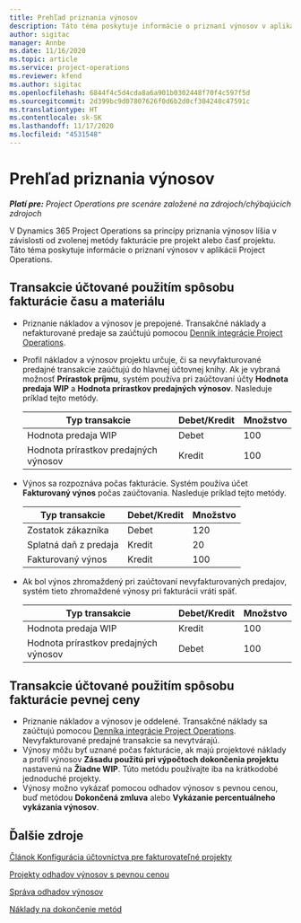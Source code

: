 ```yaml
---
title: Prehľad priznania výnosov
description: Táto téma poskytuje informácie o priznaní výnosov v aplikácii Project Operations.
author: sigitac
manager: Annbe
ms.date: 11/16/2020
ms.topic: article
ms.service: project-operations
ms.reviewer: kfend
ms.author: sigitac
ms.openlocfilehash: 6844f4c5d4cda8a6a901b0302448f70f4c597f5d
ms.sourcegitcommit: 2d399bc9d07807626f0d6b2d0cf304240c47591c
ms.translationtype: HT
ms.contentlocale: sk-SK
ms.lasthandoff: 11/17/2020
ms.locfileid: "4531548"
---
```

# <a name="revenue-recognition-overview"></a>Prehľad priznania výnosov

_**Platí pre:** Project Operations pre scenáre založené na zdrojoch/chýbajúcich zdrojoch_

V Dynamics 365 Project Operations sa princípy priznania výnosov líšia v závislosti od zvolenej metódy fakturácie pre projekt alebo časť projektu. Táto téma poskytuje informácie o priznaní výnosov v aplikácii Project Operations.

## <a name="transactions-accounted-using-time-and-material-billing-method"></a>Transakcie účtované použitím spôsobu fakturácie času a materiálu

- Priznanie nákladov a výnosov je prepojené. Transakčné náklady a nefakturované predaje sa zaúčtujú pomocou [Denník integrácie Project Operations](../project-accounting/project-operations-integration-journal.md).
- Profil nákladov a výnosov projektu určuje, či sa nevyfakturované predajné transakcie zaúčtujú do hlavnej účtovnej knihy. Ak je vybraná možnosť **Prírastok príjmu**, systém používa pri zaúčtovaní účty **Hodnota predaja WIP** a **Hodnota prírastkov predajných výnosov**. Nasleduje príklad tejto metódy.  

  | Typ transakcie | Debet/Kredit | Množstvo |
  | --- | --- | --- |
  | Hodnota predaja WIP | Debet | 100 |
  | Hodnota prírastkov predajných výnosov | Kredit | 100 |

- Výnos sa rozpoznáva počas fakturácie. Systém používa účet **Fakturovaný výnos** počas zaúčtovania. Nasleduje príklad tejto metódy.  

  | Typ transakcie | Debet/Kredit | Množstvo |
  | --- | --- | --- |
  | Zostatok zákazníka | Debet | 120 |
  | Splatná daň z predaja | Kredit | 20 |
  | Fakturovaný výnos | Kredit | 100 |

- Ak bol výnos zhromaždený pri zaúčtovaní nevyfakturovaných predajov, systém tieto zhromaždené výnosy pri fakturácii vráti späť.

  | Typ transakcie | Debet/Kredit | Množstvo |
  | --- | --- | --- |
  | Hodnota predaja WIP | Kredit | 100 |
  | Hodnota prírastkov predajných výnosov | Debet | 100 |

## <a name="transactions-accounted-using-the-fixed-price-billing-method"></a>Transakcie účtované použitím spôsobu fakturácie pevnej ceny

- Priznanie nákladov a výnosov je oddelené. Transakčné náklady sa zaúčtujú pomocou [Denníka integrácie Project Operations](../project-accounting/project-operations-integration-journal.md). Nevyfakturované predajné transakcie sa nevytvárajú.
- Výnosy môžu byť uznané počas fakturácie, ak majú projektové náklady a profil výnosov **Zásadu použitú pri výpočtoch dokončenia projektu** nastavenú na **Žiadne WIP**. Túto metódu používajte iba na krátkodobé jednoduché projekty.
- Výnosy možno vykázať pomocou odhadov výnosov s pevnou cenou, buď metódou **Dokončená zmluva** alebo **Vykázanie percentuálneho vykázania výnosov**.

## <a name="additional-resources"></a>Ďalšie zdroje
[Článok Konfigurácia účtovníctva pre fakturovateľné projekty](../project-accounting/configure-accounting-billable-projects.md)

[Projekty odhadov výnosov s pevnou cenou](rev-rec-percentage-completion-method.md)

[Správa odhadov výnosov](rev-rec-completed-contract-method.md)

[Náklady na dokončenie metód](cost-complete-methods.md)
